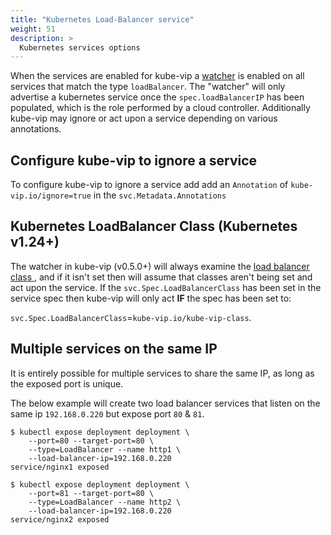 ```yaml
---
title: "Kubernetes Load-Balancer service"
weight: 51
description: >
  Kubernetes services options
---
```


When the services are enabled for kube-vip a [watcher](https://kubernetes.io/docs/reference/using-api/api-concepts/#efficient-detection-of-changes) is enabled on all services that match the type `loadBalancer`. The "watcher" will only advertise a kubernetes service once the `spec.loadBalancerIP` has been populated, which is the role performed by a cloud controller. Additionally kube-vip may ignore or act upon a service depending on various annotations.

## Configure kube-vip to ignore a service

To configure kube-vip to ignore a service add add an `Annotation` of `kube-vip.io/ignore=true` in the `svc.Metadata.Annotations`

## Kubernetes LoadBalancer Class (Kubernetes v1.24+)

The watcher in kube-vip (v0.5.0+) will always examine the [load balancer class ](https://kubernetes.io/docs/concepts/services-networking/service/#load-balancer-class), and if it isn't set then will assume that classes aren't being set and act upon the service. If the `svc.Spec.LoadBalancerClass` has been set in the service spec then kube-vip will only act **IF** the spec has been set to:

`svc.Spec.LoadBalancerClass`=`kube-vip.io/kube-vip-class`. 

## Multiple services on the same IP

It is entirely possible for multiple services to share the same IP, as long as the exposed port is unique.

The below example will create two load balancer services that listen on the same ip `192.168.0.220` but expose port `80` & `81`.
```
$ kubectl expose deployment deployment \
    --port=80 --target-port=80 \
    --type=LoadBalancer --name http1 \
    --load-balancer-ip=192.168.0.220
service/nginx1 exposed

$ kubectl expose deployment deployment \
    --port=81 --target-port=80 \
    --type=LoadBalancer --name http2 \
    --load-balancer-ip=192.168.0.220
service/nginx2 exposed
```